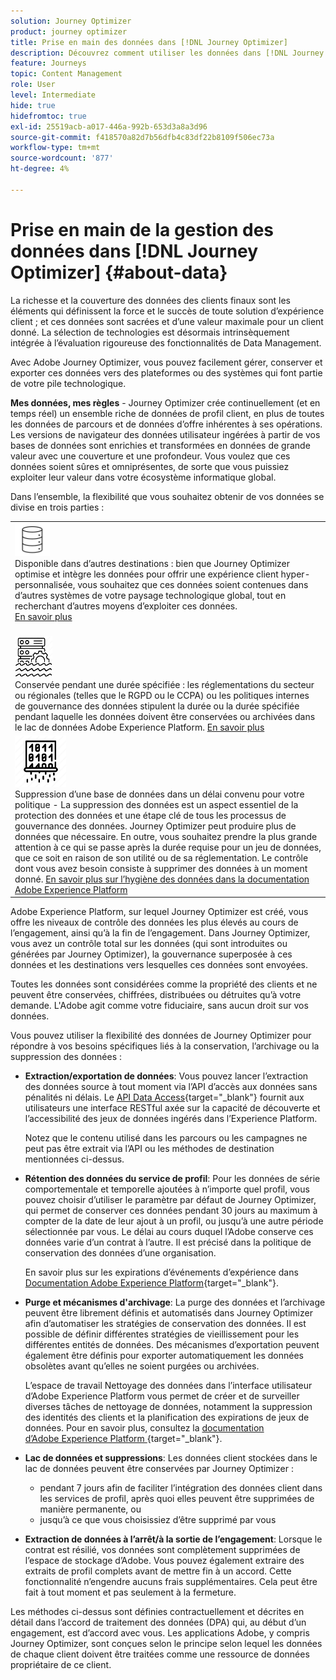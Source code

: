 ```yaml
---
solution: Journey Optimizer
product: journey optimizer
title: Prise en main des données dans [!DNL Journey Optimizer]
description: Découvrez comment utiliser les données dans [!DNL Journey Optimizer]
feature: Journeys
topic: Content Management
role: User
level: Intermediate
hide: true
hidefromtoc: true
exl-id: 25519acb-a017-446a-992b-653d3a8a3d96
source-git-commit: f418570a82d7b56dfb4c83df22b8109f506ec73a
workflow-type: tm+mt
source-wordcount: '877'
ht-degree: 4%

---
```


# Prise en main de la gestion des données dans [!DNL Journey Optimizer] {#about-data}

La richesse et la couverture des données des clients finaux sont les éléments qui définissent la force et le succès de toute solution d’expérience client ; et ces données sont sacrées et d’une valeur maximale pour un client donné. La sélection de technologies est désormais intrinsèquement intégrée à l’évaluation rigoureuse des fonctionnalités de Data Management.

Avec Adobe Journey Optimizer, vous pouvez facilement gérer, conserver et exporter ces données vers des plateformes ou des systèmes qui font partie de votre pile technologique.

**Mes données, mes règles** - Journey Optimizer crée continuellement (et en temps réel) un ensemble riche de données de profil client, en plus de toutes les données de parcours et de données d’offre inhérentes à ses opérations. Les versions de navigateur des données utilisateur ingérées à partir de vos bases de données sont enrichies et transformées en données de grande valeur avec une couverture et une profondeur. Vous voulez que ces données soient sûres et omniprésentes, de sorte que vous puissiez exploiter leur valeur dans votre écosystème informatique global.

Dans l’ensemble, la flexibilité que vous souhaitez obtenir de vos données se divise en trois parties :


<table style="table-layout:fixed">
<tr style="border: 0;">
  <td>
    <div><img alt="destinations" src="assets/do-not-localize/dest.png" /> 
    <br>Disponible dans d’autres destinations : bien que Journey Optimizer optimise et intègre les données pour offrir une expérience client hyper-personnalisée, vous souhaitez que ces données soient contenues dans d’autres systèmes de votre paysage technologique global, tout en recherchant d’autres moyens d’exploiter ces données.
    <div>
     <a href="../start/ajo-integrations.md">En savoir plus</a></div>
    </div>
    <br>
  </td>
</tr>
  <td>
    <div><img alt="rétention" src="assets/do-not-localize/retention.png" />  
    <br>Conservée pendant une durée spécifiée : les réglementations du secteur ou régionales (telles que le RGPD ou le CCPA) ou les politiques internes de gouvernance des données stipulent la durée ou la durée spécifiée pendant laquelle les données doivent être conservées ou archivées dans le lac de données Adobe Experience Platform. <a href="../privacy/get-started-privacy.md">En savoir plus</a></div>
  </td>
</tr>
<tr style="border: 0;">
  <td>
    <div><img alt="policy" src="assets/do-not-localize/policy.png" /> 
    <br>Suppression d’une base de données dans un délai convenu pour votre politique - La suppression des données est un aspect essentiel de la protection des données et une étape clé de tous les processus de gouvernance des données. Journey Optimizer peut produire plus de données que nécessaire. En outre, vous souhaitez prendre la plus grande attention à ce qui se passe après la durée requise pour un jeu de données, que ce soit en raison de son utilité ou de sa réglementation. Le contrôle dont vous avez besoin consiste à supprimer des données à un moment donné. <a href="https://experienceleague.adobe.com/docs/experience-platform/hygiene/ui/overview.html">En savoir plus sur l’hygiène des données dans la documentation Adobe Experience Platform</a></div>
  </td>
</tr>
</table>

Adobe Experience Platform, sur lequel Journey Optimizer est créé, vous offre les niveaux de contrôle des données les plus élevés au cours de l’engagement, ainsi qu’à la fin de l’engagement. Dans Journey Optimizer, vous avez un contrôle total sur les données (qui sont introduites ou générées par Journey Optimizer), la gouvernance superposée à ces données et les destinations vers lesquelles ces données sont envoyées.

Toutes les données sont considérées comme la propriété des clients et ne peuvent être conservées, chiffrées, distribuées ou détruites qu’à votre demande. L&#39;Adobe agit comme votre fiduciaire, sans aucun droit sur vos données.

Vous pouvez utiliser la flexibilité des données de Journey Optimizer pour répondre à vos besoins spécifiques liés à la conservation, l’archivage ou la suppression des données :

* **Extraction/exportation de données**: Vous pouvez lancer l’extraction des données source à tout moment via l’API d’accès aux données sans pénalités ni délais. Le [API Data Access](https://experienceleague.adobe.com/docs/experience-platform/data-access/api.html){target=&quot;_blank&quot;} fournit aux utilisateurs une interface RESTful axée sur la capacité de découverte et l’accessibilité des jeux de données ingérés dans l’Experience Platform. <!--In the future (on roadmap), you can use file-based destinations to export and migrate log data from Adobe Journey Optimizer. -->

   Notez que le contenu utilisé dans les parcours ou les campagnes ne peut pas être extrait via l’API ou les méthodes de destination mentionnées ci-dessus.

* **Rétention des données du service de profil**: Pour les données de série comportementale et temporelle ajoutées à n’importe quel profil, vous pouvez choisir d’utiliser le paramètre par défaut de Journey Optimizer, qui permet de conserver ces données pendant 30 jours au maximum à compter de la date de leur ajout à un profil, ou jusqu’à une autre période sélectionnée par vous. Le délai au cours duquel l’Adobe conserve ces données varie d’un contrat à l’autre. Il est précisé dans la politique de conservation des données d’une organisation.

   En savoir plus sur les expirations d’événements d’expérience dans [Documentation Adobe Experience Platform](https://experienceleague.adobe.com/docs/experience-platform/profile/event-expirations.html){target=&quot;_blank&quot;}.

* **Purge et mécanismes d&#39;archivage**: La purge des données et l’archivage peuvent être librement définis et automatisés dans Journey Optimizer afin d’automatiser les stratégies de conservation des données. Il est possible de définir différentes stratégies de vieillissement pour les différentes entités de données. Des mécanismes d’exportation peuvent également être définis pour exporter automatiquement les données obsolètes avant qu’elles ne soient purgées ou archivées.

   L’espace de travail Nettoyage des données dans l’interface utilisateur d’Adobe Experience Platform vous permet de créer et de surveiller diverses tâches de nettoyage de données, notamment la suppression des identités des clients et la planification des expirations de jeux de données. Pour en savoir plus, consultez la [documentation d’Adobe Experience Platform ](https://experienceleague.adobe.com/docs/experience-platform/hygiene/ui/overview.html){target=&quot;_blank&quot;}.

* **Lac de données et suppressions**: Les données client stockées dans le lac de données peuvent être conservées par Journey Optimizer :

   * pendant 7 jours afin de faciliter l’intégration des données client dans les services de profil, après quoi elles peuvent être supprimées de manière permanente, ou
   * jusqu’à ce que vous choisissiez d’être supprimé par vous


* **Extraction de données à l’arrêt/à la sortie de l’engagement**: Lorsque le contrat est résilié, vos données sont complètement supprimées de l’espace de stockage d’Adobe. Vous pouvez également extraire des extraits de profil complets avant de mettre fin à un accord. Cette fonctionnalité n’engendre aucuns frais supplémentaires. Cela peut être fait à tout moment et pas seulement à la fermeture.

Les méthodes ci-dessus sont définies contractuellement et décrites en détail dans l’accord de traitement des données (DPA) qui, au début d’un engagement, est d’accord avec vous. Les applications Adobe, y compris Journey Optimizer, sont conçues selon le principe selon lequel les données de chaque client doivent être traitées comme une ressource de données propriétaire de ce client.
